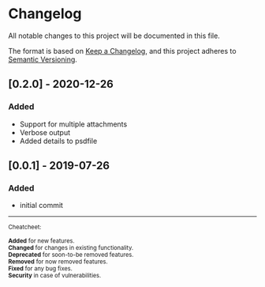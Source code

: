 # Changelog

All notable changes to this project will be documented in this file.

The format is based on [Keep a Changelog](https://keepachangelog.com/en/1.0.0/),
and this project adheres to [Semantic Versioning](https://semver.org/spec/v2.0.0.html).

## [0.2.0] - 2020-12-26

### Added

- Support for multiple attachments
- Verbose output
- Added details to psdfile

## [0.0.1] - 2019-07-26

### Added

- initial commit

---

<small>
Cheatcheet:

**Added** for new features.  
**Changed** for changes in existing functionality.  
**Deprecated** for soon-to-be removed features.  
**Removed** for now removed features.  
**Fixed** for any bug fixes.  
**Security** in case of vulnerabilities.  
</small>
